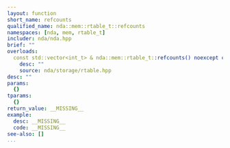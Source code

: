 ```yaml
---
layout: function
short_name: refcounts
qualified_name: nda::mem::rtable_t::refcounts
namespaces: [nda, mem, rtable_t]
includer: nda/nda.hpp
brief: ""
overloads:
  const std::vector<int_t> & nda::mem::rtable_t::refcounts() noexcept const:
    desc: ""
    source: nda/storage/rtable.hpp
desc: ""
params:
  {}
tparams:
  {}
return_value: __MISSING__
example:
  desc: __MISSING__
  code: __MISSING__
see-also: []
...
```



